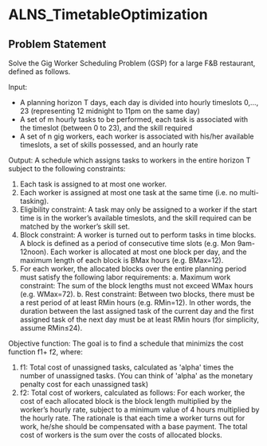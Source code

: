 # ALNS_TimetableOptimization


## Problem Statement

Solve the Gig Worker Scheduling Problem (GSP) for a large F&B restaurant, defined as follows.   
 
Input: 
-	A planning horizon T days, each day is divided into hourly timeslots 0,…, 23 (representing 12 midnight to 11pm on the same day) 
-	A set of m hourly tasks to be performed, each task is associated with the timeslot (between 0 to 23), and the skill required
-	A set of n gig workers, each worker is associated with his/her available timeslots, a set of skills possessed, and an hourly rate

Output: A schedule which assigns tasks to workers in the entire horizon T subject to the following constraints:

1)	Each task is assigned to at most one worker.
2)	Each worker is assigned at most one task at the same time (i.e. no multi-tasking).
3)	Eligibility constraint: A task may only be assigned to a worker if the start time is in the worker’s available timeslots, and the skill required can be matched by the worker’s skill set. 
4)	Block constraint: A worker is turned out to perform tasks in time blocks. A block is defined as a period of consecutive time slots (e.g. Mon 9am-12noon). Each worker is allocated at most one block per day, and the maximum length of each block is BMax hours (e.g. BMax=12). 
5)	For each worker, the allocated blocks over the entire planning period must satisfy the following labor requirements:
a.	Maximum work constraint: The sum of the block lengths must not exceed WMax hours (e.g. WMax=72).
b.	Rest constraint: Between two blocks, there must be a rest period of at least RMin hours (e.g. RMin=12). In other words, the duration between the last assigned task of the current day and the first assigned task of the next day must be at least RMin hours (for simplicity, assume RMin≤24).
  
Objective function: The goal is to find a schedule that minimizs the cost function f1+ f2, where:

1)	f1: Total cost of unassigned tasks, calculated as 'alpha' times the number of unassigned tasks. (You can think of 'alpha'  as the monetary penalty cost for each unassigned task)
2)	f2: Total cost of workers, calculated as follows:
For each worker, the cost of each allocated block is the block length multiplied by the worker’s hourly rate, subject to a minimum value of 4 hours multiplied by the hourly rate. The rationale is that each time a worker turns out for work, he/she should be compensated with a base payment. The total cost of workers is the sum over the costs of allocated blocks. 
